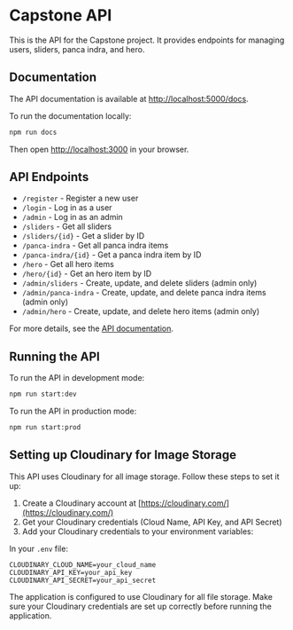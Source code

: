 # Capstone API

This is the API for the Capstone project. It provides endpoints for managing users, sliders, panca indra, and hero.

## Documentation

The API documentation is available at [http://localhost:5000/docs](http://localhost:5000/docs).

To run the documentation locally:

```bash
npm run docs
```

Then open [http://localhost:3000](http://localhost:3000) in your browser.

## API Endpoints

- `/register` - Register a new user
- `/login` - Log in as a user
- `/admin` - Log in as an admin
- `/sliders` - Get all sliders
- `/sliders/{id}` - Get a slider by ID
- `/panca-indra` - Get all panca indra items
- `/panca-indra/{id}` - Get a panca indra item by ID
- `/hero` - Get all hero items
- `/hero/{id}` - Get an hero item by ID
- `/admin/sliders` - Create, update, and delete sliders (admin only)
- `/admin/panca-indra` - Create, update, and delete panca indra items (admin only)
- `/admin/hero` - Create, update, and delete hero items (admin only)

For more details, see the [API documentation](http://13.215.253.107:5000/v1).

## Running the API

To run the API in development mode:

```bash
npm run start:dev
```

To run the API in production mode:

```bash
npm run start:prod
```

## Setting up Cloudinary for Image Storage

This API uses Cloudinary for all image storage. Follow these steps to set it up:

1. Create a Cloudinary account at [https://cloudinary.com/](https://cloudinary.com/)
2. Get your Cloudinary credentials (Cloud Name, API Key, and API Secret)
3. Add your Cloudinary credentials to your environment variables:

In your `.env` file:

```
CLOUDINARY_CLOUD_NAME=your_cloud_name
CLOUDINARY_API_KEY=your_api_key
CLOUDINARY_API_SECRET=your_api_secret
```

The application is configured to use Cloudinary for all file storage. Make sure your Cloudinary credentials are set up correctly before running the application.
